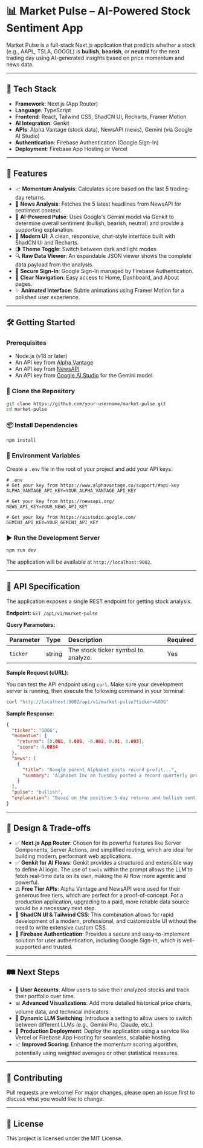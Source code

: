 # 📊 Market Pulse – AI-Powered Stock Sentiment App

Market Pulse is a full-stack Next.js application that predicts whether a stock (e.g., AAPL, TSLA, GOOGL) is **bullish**, **bearish**, or **neutral** for the next trading day using AI-generated insights based on price momentum and news data.

---

## 🔧 Tech Stack

- **Framework**: Next.js (App Router)
- **Language**: TypeScript
- **Frontend**: React, Tailwind CSS, ShadCN UI, Recharts, Framer Motion
- **AI Integration**: Genkit
- **APIs**: Alpha Vantage (stock data), NewsAPI (news), Gemini (via Google AI Studio)
- **Authentication**: Firebase Authentication (Google Sign-In)
- **Deployment**: Firebase App Hosting or Vercel

---

## 🚀 Features

- 📈 **Momentum Analysis**: Calculates score based on the last 5 trading-day returns.
- 📰 **News Analysis**: Fetches the 5 latest headlines from NewsAPI for sentiment context.
- 🧠 **AI-Powered Pulse**: Uses Google's Gemini model via Genkit to determine overall sentiment (bullish, bearish, neutral) and provide a supporting explanation.
- 🎨 **Modern UI**: A clean, responsive, chat-style interface built with ShadCN UI and Recharts.
- 🌗 **Theme Toggle**: Switch between dark and light modes.
- 🔍 **Raw Data Viewer**: An expandable JSON viewer shows the complete data payload from the analysis.
- 🔐 **Secure Sign-In**: Google Sign-In managed by Firebase Authentication.
- 🧭 **Clear Navigation**: Easy access to Home, Dashboard, and About pages.
- ✨ **Animated Interface**: Subtle animations using Framer Motion for a polished user experience.

---

## 🛠️ Getting Started

### Prerequisites

- Node.js (v18 or later)
- An API key from [Alpha Vantage](https://www.alphavantage.co/support/#api-key)
- An API key from [NewsAPI](https://newsapi.org/)
- An API key from [Google AI Studio](https://aistudio.google.com/) for the Gemini model.

### 📂 Clone the Repository
```bash
git clone https://github.com/your-username/market-pulse.git
cd market-pulse
```

### 📦 Install Dependencies
```bash
npm install
```

### 🔐 Environment Variables
Create a `.env` file in the root of your project and add your API keys.

```env
# .env
# Get your key from https://www.alphavantage.co/support/#api-key
ALPHA_VANTAGE_API_KEY=YOUR_ALPHA_VANTAGE_API_KEY

# Get your key from https://newsapi.org/
NEWS_API_KEY=YOUR_NEWS_API_KEY

# Get your key from https://aistudio.google.com/
GEMINI_API_KEY=YOUR_GEMINI_API_KEY
```

### ▶️ Run the Development Server
```bash
npm run dev
```
The application will be available at `http://localhost:9002`.

---

## 📡 API Specification

The application exposes a single REST endpoint for getting stock analysis.

**Endpoint:** `GET /api/v1/market-pulse`

**Query Parameters:**

| Parameter | Type   | Description                      | Required |
| :-------- | :----- | :------------------------------- | :------- |
| `ticker`  | string | The stock ticker symbol to analyze. | Yes      |

**Sample Request (cURL):**

You can test the API endpoint using `curl`. Make sure your development server is running, then execute the following command in your terminal:

```bash
curl "http://localhost:9002/api/v1/market-pulse?ticker=GOOG"
```

**Sample Response:**

```json
{
  "ticker": "GOOG",
  "momentum": {
    "returns": [0.001, 0.005, -0.002, 0.01, 0.003],
    "score": 0.0034
  },
  "news": [
    {
      "title": "Google parent Alphabet posts record profit...",
      "summary": "Alphabet Inc on Tuesday posted a record quarterly profit..."
    }
  ],
  "pulse": "bullish",
  "explanation": "Based on the positive 5-day returns and bullish sentiment in recent news about record profits, the outlook for GOOG is bullish."
}
```

---

## 🧠 Design & Trade-offs

- ✅ **Next.js App Router**: Chosen for its powerful features like Server Components, Server Actions, and simplified routing, which are ideal for building modern, performant web applications.
- ✅ **Genkit for AI Flows**: Genkit provides a structured and extensible way to define AI logic. The use of `tools` within the prompt allows the LLM to fetch real-time data on its own, making the AI flow more agentic and powerful.
- ⚖️ **Free Tier APIs**: Alpha Vantage and NewsAPI were used for their generous free tiers, which are perfect for a proof-of-concept. For a production application, upgrading to a paid, more reliable data source would be a necessary next step.
- 🎨 **ShadCN UI & Tailwind CSS**: This combination allows for rapid development of a modern, professional, and customizable UI without the need to write extensive custom CSS.
- 🔐 **Firebase Authentication**: Provides a secure and easy-to-implement solution for user authentication, including Google Sign-In, which is well-supported and trusted.

---

## 🛤️ Next Steps

- 👤 **User Accounts**: Allow users to save their analyzed stocks and track their portfolio over time.
- 📊 **Advanced Visualizations**: Add more detailed historical price charts, volume data, and technical indicators.
- 🧠 **Dynamic LLM Switching**: Introduce a setting to allow users to switch between different LLMs (e.g., Gemini Pro, Claude, etc.).
- 🚀 **Production Deployment**: Deploy the application using a service like Vercel or Firebase App Hosting for seamless, scalable hosting.
- 📈 **Improved Scoring**: Enhance the momentum scoring algorithm, potentially using weighted averages or other statistical measures.

---

## 🙌 Contributing
Pull requests are welcome! For major changes, please open an issue first to discuss what you would like to change.

---

## 📜 License
This project is licensed under the MIT License.
